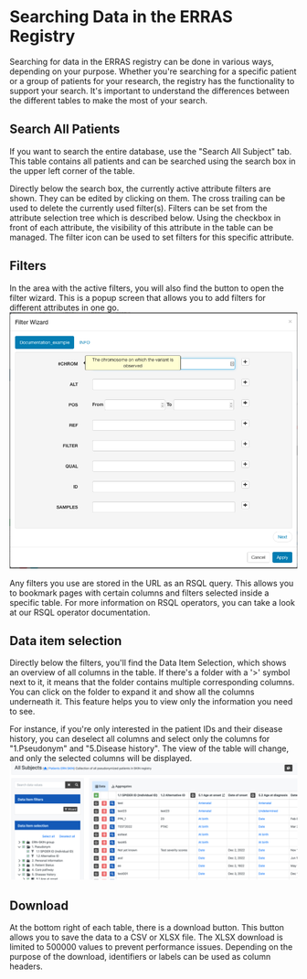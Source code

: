 # Searching Data in the ERRAS Registry

Searching for data in the ERRAS registry can be done in various ways, depending on your purpose. Whether you're searching for a specific patient or a group of patients for your research, the registry has the functionality to support your search. It's important to understand the differences between the different tables to make the most of your search.

## Search All Patients
If you want to search the entire database, use the "Search All Subject" tab. This table contains all patients and can be searched using the search box in the upper left corner of the table.

Directly below the search box, the currently active attribute filters are shown. They can be edited by clicking on them. The cross trailing can be used to delete the currently used filter(s). Filters can be set from the attribute selection tree which is described below. Using the checkbox in front of each attribute, the visibility of this attribute in the table can be managed. The filter icon can be used to set filters for this specific attribute.
## Filters
In the area with the active filters, you will also find the button to open the filter wizard. This is a popup screen that allows you to add filters for different attributes in one go.
![filterwizard.png](/ERN_implementation/ERN_SKIN/images/filterwizard.png)

Any filters you use are stored in the URL as an RSQL query. This allows you to bookmark pages with certain columns and filters selected inside a specific table. For more information on RSQL operators, you can take a look at our RSQL operator documentation.

## Data item selection
Directly below the filters, you'll find the Data Item Selection, which shows an overview of all columns in the table. If there's a folder with a '>' symbol next to it, it means that the folder contains multiple corresponding columns. You can click on the folder to expand it and show all the columns underneath it. This feature helps you to view only the information you need to see.

For instance, if you're only interested in the patient IDs and their disease history, you can deselect all columns and select only the columns for "1.Pseudonym" and "5.Disease history". The view of the table will change, and only the selected columns will be displayed.
![columnShown.png](/ERN_implementation/ERN_SKIN/images/columnShown.png)

## Download
At the bottom right of each table, there is a download button. This button allows you to save the data to a CSV or XLSX file. The XLSX download is limited to 500000 values to prevent performance issues. Depending on the purpose of the download, identifiers or labels can be used as column headers.